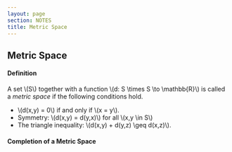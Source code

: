 ```yaml
---
layout: page
section: NOTES
title: Metric Space
---
```


## Metric Space

#### Definition
A set \\(S\\) together with a function \\(d: S \times S \to \mathbb{R}\\) is called a _metric space_ if the following conditions hold.
- \\(d(x,y) = 0\\) if and only if \\(x = y\\).
- Symmetry: \\(d(x,y) = d(y,x)\\) for all \\(x,y \in S\\)
- The triangle inequality: \\(d(x,y) + d(y,z) \geq d(x,z)\\).

#### Completion of a Metric Space
